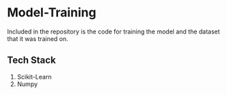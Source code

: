 # Model-Training

Included in the repository is the code for training the model and the dataset that it was trained on.

## Tech Stack

1. Scikit-Learn
2. Numpy
